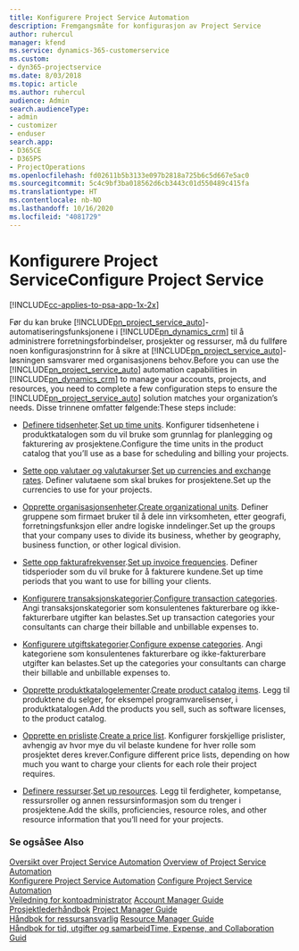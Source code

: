 ```yaml
---
title: Konfigurere Project Service Automation
description: Fremgangsmåte for konfigurasjon av Project Service
author: ruhercul
manager: kfend
ms.service: dynamics-365-customerservice
ms.custom:
- dyn365-projectservice
ms.date: 8/03/2018
ms.topic: article
ms.author: ruhercul
audience: Admin
search.audienceType:
- admin
- customizer
- enduser
search.app:
- D365CE
- D365PS
- ProjectOperations
ms.openlocfilehash: fd02611b5b3133e097b2818a725b6c5d667e5ac0
ms.sourcegitcommit: 5c4c9bf3ba018562d6cb3443c01d550489c415fa
ms.translationtype: HT
ms.contentlocale: nb-NO
ms.lasthandoff: 10/16/2020
ms.locfileid: "4081729"
---
```

# <a name="configure-project-service"></a><span data-ttu-id="46e55-103">Konfigurere Project Service</span><span class="sxs-lookup"><span data-stu-id="46e55-103">Configure Project Service</span></span>

[!INCLUDE[cc-applies-to-psa-app-1x-2x](../includes/cc-applies-to-psa-app-1x-2x.md)]

<span data-ttu-id="46e55-104">Før du kan bruke [!INCLUDE[pn_project_service_auto](../includes/pn-project-service-auto.md)]-automatiseringsfunksjonene i [!INCLUDE[pn_dynamics_crm](../includes/pn-dynamics-crm.md)] til å administrere forretningsforbindelser, prosjekter og ressurser, må du fullføre noen konfigurasjonstrinn for å sikre at [!INCLUDE[pn_project_service_auto](../includes/pn-project-service-auto.md)]-løsningen samsvarer med organisasjonens behov.</span><span class="sxs-lookup"><span data-stu-id="46e55-104">Before you can use the [!INCLUDE[pn_project_service_auto](../includes/pn-project-service-auto.md)] automation capabilities in [!INCLUDE[pn_dynamics_crm](../includes/pn-dynamics-crm.md)] to manage your accounts, projects, and resources, you need to complete a few configuration steps to ensure the [!INCLUDE[pn_project_service_auto](../includes/pn-project-service-auto.md)] solution matches your organization’s needs.</span></span> <span data-ttu-id="46e55-105">Disse trinnene omfatter følgende:</span><span class="sxs-lookup"><span data-stu-id="46e55-105">These steps include:</span></span>  
  
-   <span data-ttu-id="46e55-106">[Definere tidsenheter](../psa/set-up-time-units.md).</span><span class="sxs-lookup"><span data-stu-id="46e55-106">[Set up time units](../psa/set-up-time-units.md).</span></span> <span data-ttu-id="46e55-107">Konfigurer tidsenhetene i produktkatalogen som du vil bruke som grunnlag for planlegging og fakturering av prosjektene.</span><span class="sxs-lookup"><span data-stu-id="46e55-107">Configure the time units in the product catalog that you’ll use as a base for scheduling and billing your projects.</span></span>  
  
-   <span data-ttu-id="46e55-108">[Sette opp valutaer og valutakurser](../psa/set-up-currencies-exchange-rates.md).</span><span class="sxs-lookup"><span data-stu-id="46e55-108">[Set up currencies and exchange rates](../psa/set-up-currencies-exchange-rates.md).</span></span> <span data-ttu-id="46e55-109">Definer valutaene som skal brukes for prosjektene.</span><span class="sxs-lookup"><span data-stu-id="46e55-109">Set up the currencies to use for your projects.</span></span>  
  
-   <span data-ttu-id="46e55-110">[Opprette organisasjonsenheter](../psa/create-organizational-units.md).</span><span class="sxs-lookup"><span data-stu-id="46e55-110">[Create organizational units](../psa/create-organizational-units.md).</span></span> <span data-ttu-id="46e55-111">Definer gruppene som firmaet bruker til å dele inn virksomheten, etter geografi, forretningsfunksjon eller andre logiske inndelinger.</span><span class="sxs-lookup"><span data-stu-id="46e55-111">Set up the groups that your company uses to divide its business, whether by geography, business function, or other logical division.</span></span>  
  
-   <span data-ttu-id="46e55-112">[Sette opp fakturafrekvenser](../psa/set-up-invoice-frequencies.md).</span><span class="sxs-lookup"><span data-stu-id="46e55-112">[Set up invoice frequencies](../psa/set-up-invoice-frequencies.md).</span></span> <span data-ttu-id="46e55-113">Definer tidsperioder som du vil bruke for å fakturere kundene.</span><span class="sxs-lookup"><span data-stu-id="46e55-113">Set up time periods that you want to use for billing your clients.</span></span>  
  
-   <span data-ttu-id="46e55-114">[Konfigurere transaksjonskategorier](../psa/configure-transaction-categories.md).</span><span class="sxs-lookup"><span data-stu-id="46e55-114">[Configure transaction categories](../psa/configure-transaction-categories.md).</span></span> <span data-ttu-id="46e55-115">Angi transaksjonskategorier som konsulentenes fakturerbare og ikke-fakturerbare utgifter kan belastes.</span><span class="sxs-lookup"><span data-stu-id="46e55-115">Set up transaction categories your consultants can charge their billable and unbillable expenses to.</span></span>  
  
-   <span data-ttu-id="46e55-116">[Konfigurere utgiftskategorier](../psa/configure-expense-categories.md).</span><span class="sxs-lookup"><span data-stu-id="46e55-116">[Configure expense categories](../psa/configure-expense-categories.md).</span></span> <span data-ttu-id="46e55-117">Angi kategoriene som konsulentenes fakturerbare og ikke-fakturerbare utgifter kan belastes.</span><span class="sxs-lookup"><span data-stu-id="46e55-117">Set up the categories your consultants can charge their billable and unbillable expenses to.</span></span>  
  
-   <span data-ttu-id="46e55-118">[Opprette produktkatalogelementer](../psa/create-product-catalog-items.md).</span><span class="sxs-lookup"><span data-stu-id="46e55-118">[Create product catalog items](../psa/create-product-catalog-items.md).</span></span> <span data-ttu-id="46e55-119">Legg til produktene du selger, for eksempel programvarelisenser, i produktkatalogen.</span><span class="sxs-lookup"><span data-stu-id="46e55-119">Add the products you sell, such as software licenses, to the product catalog.</span></span>  
  
-   <span data-ttu-id="46e55-120">[Opprette en prisliste](../psa/create-price-list.md).</span><span class="sxs-lookup"><span data-stu-id="46e55-120">[Create a price list](../psa/create-price-list.md).</span></span> <span data-ttu-id="46e55-121">Konfigurer forskjellige prislister, avhengig av hvor mye du vil belaste kundene for hver rolle som prosjektet deres krever.</span><span class="sxs-lookup"><span data-stu-id="46e55-121">Configure different price lists, depending on how much you want to charge your clients for each role their project requires.</span></span>  
  
-   <span data-ttu-id="46e55-122">[Definere ressurser](../psa/set-up-resources.md).</span><span class="sxs-lookup"><span data-stu-id="46e55-122">[Set up resources](../psa/set-up-resources.md).</span></span> <span data-ttu-id="46e55-123">Legg til ferdigheter, kompetanse, ressursroller og annen ressursinformasjon som du trenger i prosjektene.</span><span class="sxs-lookup"><span data-stu-id="46e55-123">Add the skills, proficiencies, resource roles, and other resource information that you’ll need for your projects.</span></span>  
  
### <a name="see-also"></a><span data-ttu-id="46e55-124">Se også</span><span class="sxs-lookup"><span data-stu-id="46e55-124">See Also</span></span>  
 <span data-ttu-id="46e55-125">[Oversikt over Project Service Automation](../psa/overview.md) </span><span class="sxs-lookup"><span data-stu-id="46e55-125">[Overview of Project Service Automation](../psa/overview.md) </span></span>  
 <span data-ttu-id="46e55-126">[Konfigurere Project Service Automation](../psa/configure.md) </span><span class="sxs-lookup"><span data-stu-id="46e55-126">[Configure Project Service Automation](../psa/configure.md) </span></span>  
 <span data-ttu-id="46e55-127">[Veiledning for kontoadministrator](../psa/account-manager-guide.md) </span><span class="sxs-lookup"><span data-stu-id="46e55-127">[Account Manager Guide](../psa/account-manager-guide.md) </span></span>  
 <span data-ttu-id="46e55-128">[Prosjektlederhåndbok](../psa/project-manager-guide.md) </span><span class="sxs-lookup"><span data-stu-id="46e55-128">[Project Manager Guide](../psa/project-manager-guide.md) </span></span>  
 <span data-ttu-id="46e55-129">[Håndbok for ressursansvarlig](../psa/resource-manager-guide.md) </span><span class="sxs-lookup"><span data-stu-id="46e55-129">[Resource Manager Guide](../psa/resource-manager-guide.md) </span></span>  
 [<span data-ttu-id="46e55-130">Håndbok for tid, utgifter og samarbeid</span><span class="sxs-lookup"><span data-stu-id="46e55-130">Time, Expense, and Collaboration Guid</span></span>](../psa/time-expense-collaboration-guide.md)
